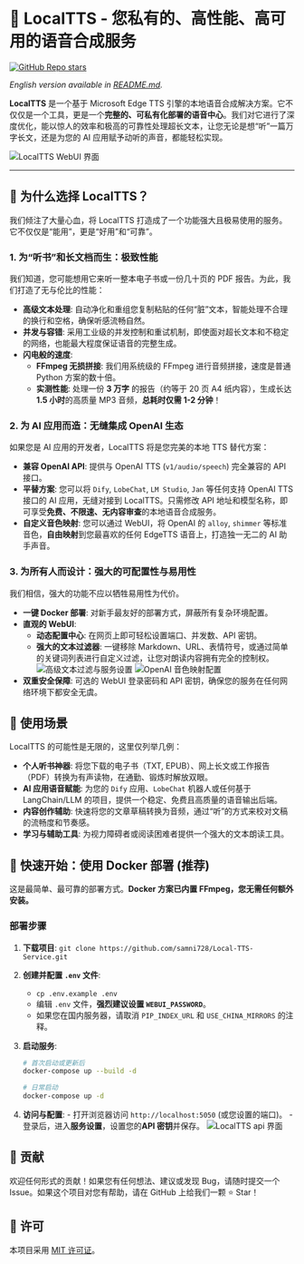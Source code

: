 # 🚀 LocalTTS - 您私有的、高性能、高可用的语音合成服务

[![GitHub Repo stars](https://img.shields.io/github/stars/samni728/Local-TTS-Service?style=social)](https://github.com/samni728/Local-TTS-Service)

_English version available in [README.md](README.md)._

**LocalTTS** 是一个基于 Microsoft Edge TTS 引擎的本地语音合成解决方案。它不仅仅是一个工具，更是一个**完整的、可私有化部署的语音中心**。我们对它进行了深度优化，能以惊人的效率和极高的可靠性处理超长文本，让您无论是想“听”一篇万字长文，还是为您的 AI 应用赋予动听的声音，都能轻松实现。

![LocalTTS WebUI 界面](./static/screen/c1.jpg)

---

## 🌟 为什么选择 LocalTTS？

我们倾注了大量心血，将 LocalTTS 打造成了一个功能强大且极易使用的服务。它不仅仅是“能用”，更是“好用”和“可靠”。

### 1. 为“听书”和长文档而生：极致性能

我们知道，您可能想用它来听一整本电子书或一份几十页的 PDF 报告。为此，我们打造了无与伦比的性能：

- **高级文本处理**: 自动净化和重组您复制粘贴的任何“脏”文本，智能处理不合理的换行和空格，确保听感流畅自然。
- **并发与容错**: 采用工业级的并发控制和重试机制，即使面对超长文本和不稳定的网络，也能最大程度保证语音的完整生成。
- **闪电般的速度**:
  - **FFmpeg 无损拼接**: 我们用系统级的 FFmpeg 进行音频拼接，速度是普通 Python 方案的数十倍。
  - **实测性能**: 处理一份 **3 万字** 的报告（约等于 20 页 A4 纸内容），生成长达 **1.5 小时**的高质量 MP3 音频，**总耗时仅需 1-2 分钟**！

### 2. 为 AI 应用而造：无缝集成 OpenAI 生态

如果您是 AI 应用的开发者，LocalTTS 将是您完美的本地 TTS 替代方案：

- **兼容 OpenAI API**: 提供与 OpenAI TTS (`v1/audio/speech`) 完全兼容的 API 接口。
- **平替方案**: 您可以将 `Dify`, `LobeChat`, `LM Studio`, `Jan` 等任何支持 OpenAI TTS 接口的 AI 应用，无缝对接到 LocalTTS。只需修改 API 地址和模型名称，即可享受**免费、不限速、无内容审查**的本地语音合成服务。
- **自定义音色映射**: 您可以通过 WebUI，将 OpenAI 的 `alloy`, `shimmer` 等标准音色，**自由映射**到您最喜欢的任何 EdgeTTS 语音上，打造独一无二的 AI 助手声音。

### 3. 为所有人而设计：强大的可配置性与易用性

我们相信，强大的功能不应以牺牲易用性为代价。

- **一键 Docker 部署**: 对新手最友好的部署方式，屏蔽所有复杂环境配置。
- **直观的 WebUI**:
  - **动态配置中心**: 在网页上即可轻松设置端口、并发数、API 密钥。
  - **强大的文本过滤器**: 一键移除 Markdown、URL、表情符号，或通过简单的关键词列表进行自定义过滤，让您对朗读内容拥有完全的控制权。
    ![高级文本过滤与服务设置](./static/screen/c2.jpg)
    ![OpenAI 音色映射配置](./static/screen/c3.jpg)
- **双重安全保障**: 可选的 WebUI 登录密码和 API 密钥，确保您的服务在任何网络环境下都安全无虞。

## 📖 使用场景

LocalTTS 的可能性是无限的，这里仅列举几例：

- **个人听书神器**: 将您下载的电子书（TXT, EPUB）、网上长文或工作报告（PDF）转换为有声读物，在通勤、锻炼时解放双眼。
- **AI 应用语音赋能**: 为您的 `Dify` 应用、`LobeChat` 机器人或任何基于 LangChain/LLM 的项目，提供一个稳定、免费且高质量的语音输出后端。
- **内容创作辅助**: 快速将您的文章草稿转换为音频，通过“听”的方式来校对文稿的流畅度和节奏感。
- **学习与辅助工具**: 为视力障碍者或阅读困难者提供一个强大的文本朗读工具。

## 🐳 快速开始：使用 Docker 部署 (推荐)

这是最简单、最可靠的部署方式。**Docker 方案已内置 FFmpeg，您无需任何额外安装。**

### 部署步骤

1.  **下载项目**: `git clone https://github.com/samni728/Local-TTS-Service.git`
2.  **创建并配置 `.env` 文件**:
    - `cp .env.example .env`
    - 编辑 `.env` 文件，**强烈建议设置 `WEBUI_PASSWORD`**。
    - 如果您在国内服务器，请取消 `PIP_INDEX_URL` 和 `USE_CHINA_MIRRORS` 的注释。
3.  **启动服务**:

    ```bash
    # 首次启动或更新后
    docker-compose up --build -d

    # 日常启动
    docker-compose up -d
    ```

4.  **访问与配置**: - 打开浏览器访问 `http://localhost:5050` (或您设置的端口)。 - 登录后，进入**服务设置**，设置您的**API 密钥**并保存。
    ![LocalTTS api 界面](./static/screen/c4.jpg)

## 🤝 贡献

欢迎任何形式的贡献！如果您有任何想法、建议或发现 Bug，请随时提交一个 Issue。如果这个项目对您有帮助，请在 GitHub 上给我们一颗 ⭐ Star！

## 📄 许可

本项目采用 [MIT 许可证](LICENSE)。
